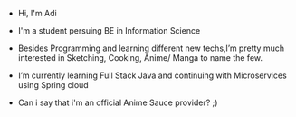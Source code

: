 - Hi, I'm Adi
- I'm a student persuing BE in Information Science
- Besides Programming and learning different new techs,I’m pretty much interested in Sketching, Cooking, Anime/ Manga to name the few.
- I’m currently learning Full Stack Java and continuing with Microservices using Spring cloud

- Can i say that i'm an official Anime Sauce provider? ;)
<!---
ADI-ADI-ADI/ADI-ADI-ADI is a ✨ special ✨ repository because its `README.md` (this file) appears on your GitHub profile.
You can click the Preview link to take a look at your changes.
--->

